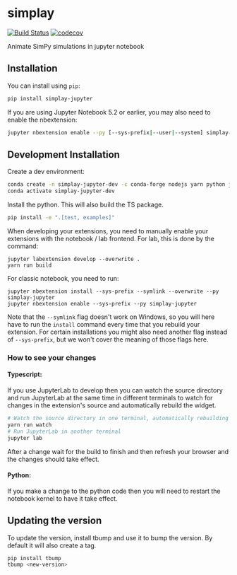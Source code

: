
# simplay

[![Build Status](https://travis-ci.org/team-simplay/simplay.svg?branch=master)](https://travis-ci.org/team-simplay/simplay-jupyter)
[![codecov](https://codecov.io/gh/team-simplay/simplay/branch/master/graph/badge.svg)](https://codecov.io/gh/team-simplay/simplay)


Animate SimPy simulations in jupyter notebook

## Installation

You can install using `pip`:

```bash
pip install simplay-jupyter
```

If you are using Jupyter Notebook 5.2 or earlier, you may also need to enable
the nbextension:
```bash
jupyter nbextension enable --py [--sys-prefix|--user|--system] simplay-jupyter
```

## Development Installation

Create a dev environment:
```bash
conda create -n simplay-jupyter-dev -c conda-forge nodejs yarn python jupyterlab
conda activate simplay-jupyter-dev
```

Install the python. This will also build the TS package.
```bash
pip install -e ".[test, examples]"
```

When developing your extensions, you need to manually enable your extensions with the
notebook / lab frontend. For lab, this is done by the command:

```
jupyter labextension develop --overwrite .
yarn run build
```

For classic notebook, you need to run:

```
jupyter nbextension install --sys-prefix --symlink --overwrite --py simplay-jupyter
jupyter nbextension enable --sys-prefix --py simplay-jupyter
```

Note that the `--symlink` flag doesn't work on Windows, so you will here have to run
the `install` command every time that you rebuild your extension. For certain installations
you might also need another flag instead of `--sys-prefix`, but we won't cover the meaning
of those flags here.

### How to see your changes
#### Typescript:
If you use JupyterLab to develop then you can watch the source directory and run JupyterLab at the same time in different
terminals to watch for changes in the extension's source and automatically rebuild the widget.

```bash
# Watch the source directory in one terminal, automatically rebuilding when needed
yarn run watch
# Run JupyterLab in another terminal
jupyter lab
```

After a change wait for the build to finish and then refresh your browser and the changes should take effect.

#### Python:
If you make a change to the python code then you will need to restart the notebook kernel to have it take effect.

## Updating the version

To update the version, install tbump and use it to bump the version.
By default it will also create a tag.

```bash
pip install tbump
tbump <new-version>
```

